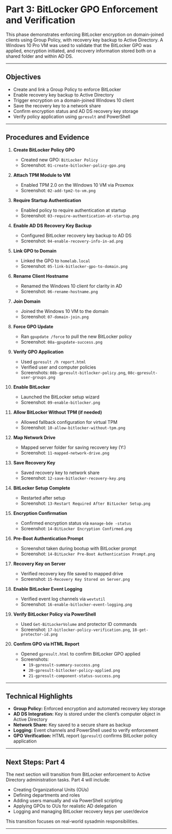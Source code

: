 # Part 3: BitLocker GPO Enforcement and Verification

This phase demonstrates enforcing BitLocker encryption on domain-joined clients using Group Policy, with recovery key backup to Active Directory. A Windows 10 Pro VM was used to validate that the BitLocker GPO was applied, encryption initiated, and recovery information stored both on a shared folder and within AD DS.

---

## Objectives

- Create and link a Group Policy to enforce BitLocker
- Enable recovery key backup to Active Directory
- Trigger encryption on a domain-joined Windows 10 client
- Save the recovery key to a network share
- Confirm encryption status and AD DS recovery key storage
- Verify policy application using `gpresult` and PowerShell

---

## Procedures and Evidence

1. **Create BitLocker Policy GPO**
   - Created new GPO: `BitLocker Policy`
   - Screenshot: `01-create-bitlocker-policy-gpo.png`

2. **Attach TPM Module to VM**
   - Enabled TPM 2.0 on the Windows 10 VM via Proxmox
   - Screenshot: `02-add-tpm2-to-vm.png`

3. **Require Startup Authentication**
   - Enabled policy to require authentication at startup
   - Screenshot: `03-require-authentication-at-startup.png`

4. **Enable AD DS Recovery Key Backup**
   - Configured BitLocker recovery key backup to AD DS
   - Screenshot: `04-enable-recovery-info-in-ad.png`

5. **Link GPO to Domain**
   - Linked the GPO to `homelab.local`
   - Screenshot: `05-link-bitlocker-gpo-to-domain.png`

6. **Rename Client Hostname**
   - Renamed the Windows 10 client for clarity in AD
   - Screenshot: `06-rename-hostname.png`

7. **Join Domain**
   - Joined the Windows 10 VM to the domain
   - Screenshot: `07-domain-join.png`

8. **Force GPO Update**
   - Ran `gpupdate /force` to pull the new BitLocker policy
   - Screenshot: `08a-gpupdate-success.png`

9. **Verify GPO Application**
   - Used `gpresult /h report.html`
   - Verified user and computer policies
   - Screenshots: `08b-gpresult-bitlocker-policy.png`, `08c-gpresult-user-groups.png`

10. **Enable BitLocker**
    - Launched the BitLocker setup wizard
    - Screenshot: `09-enable-bitlocker.png`

11. **Allow BitLocker Without TPM (if needed)**
    - Allowed fallback configuration for virtual TPM
    - Screenshot: `10-allow-bitlocker-without-tpm.png`

12. **Map Network Drive**
    - Mapped server folder for saving recovery key (Y:)
    - Screenshot: `11-mapped-network-drive.png`

13. **Save Recovery Key**
    - Saved recovery key to network share
    - Screenshot: `12-save-bitlocker-recovery-key.png`

14. **BitLocker Setup Complete**
    - Restarted after setup
    - Screenshot: `13-Restart Required After BitLocker Setup.png`

15. **Encryption Confirmation**
    - Confirmed encryption status via `manage-bde -status`
    - Screenshot: `14-BitLocker Encryption Confirmed.png`

16. **Pre-Boot Authentication Prompt**
    - Screenshot taken during bootup with BitLocker prompt
    - Screenshot: `14-BitLocker Pre-Boot Authentication Prompt.png`

17. **Recovery Key on Server**
    - Verified recovery key file saved to mapped drive
    - Screenshot: `15-Recovery Key Stored on Server.png`

18. **Enable BitLocker Event Logging**
    - Verified event log channels via `wevtutil`
    - Screenshot: `16-enable-bitlocker-event-logging.png`

19. **Verify BitLocker Policy via PowerShell**
    - Used `Get-BitLockerVolume` and protector ID commands
    - Screenshot: `17-bitlocker-policy-verification.png`, `18-get-protector-id.png`

20. **Confirm GPO via HTML Report**
    - Opened `gpresult.html` to confirm BitLocker GPO applied
    - Screenshots:
      - `19-gpresult-summary-success.png`
      - `20-gpresult-bitlocker-policy-applied.png`
      - `21-gpresult-component-status-success.png`

---

## Technical Highlights

- **Group Policy:** Enforced encryption and automated recovery key storage
- **AD DS Integration:** Key is stored under the client’s computer object in Active Directory
- **Network Share:** Key saved to a secure share as backup
- **Logging:** Event channels and PowerShell used to verify enforcement
- **GPO Verification:** HTML report (`gpresult`) confirms BitLocker policy application

---

## Next Steps: Part 4

The next section will transition from BitLocker enforcement to Active Directory administration tasks. Part 4 will include:

- Creating Organizational Units (OUs)
- Defining departments and roles
- Adding users manually and via PowerShell scripting
- Applying GPOs to OUs for realistic AD delegation
- Logging and managing BitLocker recovery keys per user/device

This transition focuses on real-world sysadmin responsibilities.

---
